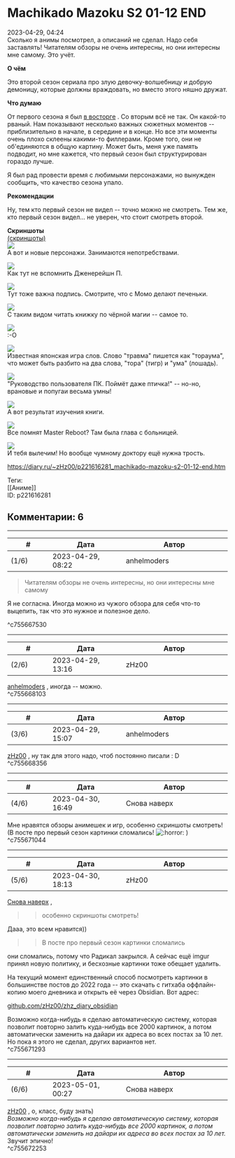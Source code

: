Machikado Mazoku S2 01-12 END
=============================

  
2023-04-29, 04:24  
 Сколько я анимы посмотрел, а описаний не сделал. Надо себя заставлять! Читателям обзоры не очень интересны, но они интересны мне самому. Это учёт.   
   
  **О чём**    
   
 Это второй сезон сериала про злую девочку-волшебницу и добрую демоницу, которые должны враждовать, но вместо этого няшно дружат.   
   
  **Что думаю**    
   
 От первого сезона я был  [в восторге](Machikado%20Mazoku%2001-12%20END)  . Со вторым всё не так. Он какой-то рваный. Нам показывают несколько важных сюжетных моментов -- приблизительно в начале, в середине и в конце. Но все эти моменты очень плохо склеены какими-то филлерами. Кроме того, они не об'единяются в общую картину. Может быть, меня уже память подводит, но мне кажется, что первый сезон был структурирован гораздо лучше.   
   
 Я был рад провести время с любимыми персонажами, но вынужден сообщить, что качество сезона упало.   
   
  **Рекомендации**    
   
 Ну, тем кто первый сезон не видел -- точно можно не смотреть. Тем же, кто первый сезон видел... не уверен, что стоит смотреть второй.   
   
   
  **Скриншоты**    
  [(скриншоты)](https://zHz00.diary.ru/p221616281.htm?index=1#linkmore221616281m1)       
  [![](https://i.yapx.ru/V8j3kl.jpg)](https://yapx.ru/image/V8j3k)    
 А вот и новые персонажи. Занимаются непотребствами.   
   
  [![](https://i.yapx.ru/V8j3fl.jpg)](https://yapx.ru/image/V8j3f)    
 Как тут не вспомнить Дженерейшн П.   
   
  [![](https://i.yapx.ru/V8j3gl.jpg)](https://yapx.ru/image/V8j3g)    
 Тут тоже важна подпись. Смотрите, что с Момо делают печеньки.   
   
  [![](https://i.yapx.ru/V8j3il.jpg)](https://yapx.ru/image/V8j3i)    
 С таким видом читать книжку по чёрной магии -- самое то.   
   
  [![](https://i.yapx.ru/V8j3jl.jpg)](https://yapx.ru/image/V8j3j)    
 :-О   
   
  [![](https://i.yapx.ru/V8j3nl.jpg)](https://yapx.ru/image/V8j3n)    
 Известная японская игра слов. Слово "травма" пишется как "тораума", что может быть разбито на два слова, "тора" (тигр) и "ума" (лошадь).   
   
  [![](https://i.yapx.ru/V8j3ol.jpg)](https://yapx.ru/image/V8j3o)    
 "Руководство пользователя ПК. Поймёт даже птичка!" -- но-но, врановые и попугаи весьма умны!   
   
  [![](https://i.yapx.ru/V8j3ql.jpg)](https://yapx.ru/image/V8j3q)    
 А вот результат изучения книги.   
   
  [![](https://i.yapx.ru/V8j3rl.jpg)](https://yapx.ru/image/V8j3r)    
 Все помнят Master Reboot? Там была глава с больницей.   
   
  [![](https://i.yapx.ru/V8j3ul.jpg)](https://yapx.ru/image/V8j3u)    
 И тебя вылечим! Но вообще чумному доктору ещё нужна трость.   
   
      
  
<https://diary.ru/~zHz00/p221616281_machikado-mazoku-s2-01-12-end.htm>  
  
Теги:  
[[Аниме]]  
ID: p221616281  


Комментарии: 6
--------------

  


---



|         #         |              Дата              |                     Автор                     |           ID           |
| --- | --- | --- | --- |
| (1/6) | 2023-04-29, 08:22 | anhelmoders | c755667530 |

  
  >Читателям обзоры не очень интересны, но они интересны мне самому 

   
  Я не согласна. Иногда можно из чужого обзора для себя что-то выцепить, так что это нужное и полезное дело. 

   
 ^c755667530

---



|         #         |              Дата              |                     Автор                     |           ID           |
| --- | --- | --- | --- |
| (2/6) | 2023-04-29, 13:16 | zHz00 | c755668103 |

  
  [anhelmoders](https://anhelmoders.diary.ru "No plans. Only wonders.")  , иногда -- можно.   
 ^c755668103

---



|         #         |              Дата              |                     Автор                     |           ID           |
| --- | --- | --- | --- |
| (3/6) | 2023-04-29, 15:07 | anhelmoders | c755668356 |

  
  [zHz00](https://zHz00.diary.ru "Untitled")  , ну так для этого надо, чтоб постоянно писали : D   
 ^c755668356

---



|         #         |              Дата              |                     Автор                     |           ID           |
| --- | --- | --- | --- |
| (4/6) | 2023-04-30, 16:49 | Снова наверх | c755671044 |

  
 Мне нравятся обзоры анимешек и игр, особенно скриншоты смотреть! (В посте про первый сезон картинки сломались! ![:horror:](/picture/1979527.gif) )   
 ^c755671044

---



|         #         |              Дата              |                     Автор                     |           ID           |
| --- | --- | --- | --- |
| (5/6) | 2023-04-30, 18:13 | zHz00 | c755671293 |

  
  [Снова наверх](https://rainbowgothic.diary.ru "Earth is full! Go home!")  ,   
   
 >>особенно скриншоты смотреть!   
   
 Дааа, это всем нравится))   
   
 >>В посте про первый сезон картинки сломались   
   
 они сломались, потому что Радикал закрылся. А сейчас ещё imgur принял новую политику, и бесхозные картинки тоже обещает удалить.   
   
 На текущий момент единственный способ посмотреть картинки в большинстве постов до 2022 года -- это скачать с гитхаба оффлайн-копию моего дневника и открыть её через Obsidian. Вот адрес:   
   
  [github.com/zHz00/zhz\_diary\_obsidian](https://github.com/zHz00/zhz_diary_obsidian)    
   
 Возможно когда-нибудь я сделаю автоматическую систему, которая позволит повторно залить куда-нибудь все 2000 картинок, а потом автоматически заменить на дайари их адреса во всех постах за 10 лет. Но пока я этого не сделал, других вариантов нет.   
 ^c755671293

---



|         #         |              Дата              |                     Автор                     |           ID           |
| --- | --- | --- | --- |
| (6/6) | 2023-05-01, 00:27 | Снова наверх | c755672253 |

  
  [zHz00](https://zHz00.diary.ru "Untitled")  , о, класс, буду знать)   
  *Возможно когда-нибудь я сделаю автоматическую систему, которая позволит повторно залить куда-нибудь все 2000 картинок, а потом автоматически заменить на дайари их адреса во всех постах за 10 лет.*    
 Звучит эпично!   
 ^c755672253